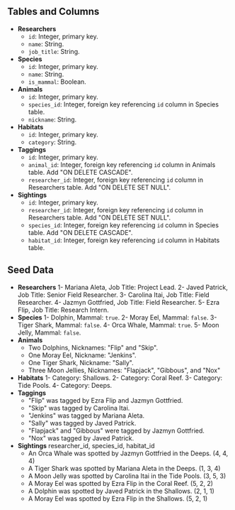## Tables and Columns

- **Researchers**
  - `id`: Integer, primary key.
  - `name`: String.
  - `job_title`: String.
- **Species**
  - `id`: Integer, primary key.
  - `name`: String.
  - `is_mammal`: Boolean.
- **Animals**
  - `id`: Integer, primary key.
  - `species_id`: Integer, foreign key referencing `id` column in Species table.
  - `nickname`: String.
- **Habitats**
  - `id`: Integer, primary key.
  - `category`: String.
- **Taggings**
  - `id`: Integer, primary key.
  - `animal_id`: Integer, foreign key referencing `id` column in Animals table. Add "ON DELETE CASCADE".
  - `researcher_id`: Integer, foreign key referencing `id` column in Researchers table. Add "ON DELETE SET NULL".
- **Sightings**
  - `id`: Integer, primary key.
  - `researcher_id`: Integer, foreign key referencing `id` column in Researchers table. Add "ON DELETE SET NULL".
  - `species_id`: Integer, foreign key referencing `id` column in Species table. Add "ON DELETE CASCADE".
  - `habitat_id`: Integer, foreign key referencing `id` column in Habitats table.

## Seed Data

- **Researchers**
  1- Mariana Aleta, Job Title: Project Lead.
  2- Javed Patrick, Job Title: Senior Field Researcher.
  3- Carolina Itai, Job Title: Field Researcher.
  4- Jazmyn Gottfried, Job Title: Field Researcher.
  5- Ezra Flip, Job Title: Research Intern.
- **Species**
  1- Dolphin, Mammal: `true`.
  2- Moray Eel, Mammal: `false`.
  3- Tiger Shark, Mammal: `false`.
  4- Orca Whale, Mammal: `true`.
  5- Moon Jelly, Mammal: `false`.
- **Animals**
  - Two Dolphins, Nicknames: "Flip" and "Skip".
  - One Moray Eel, Nickname: "Jenkins".
  - One Tiger Shark, Nickname: "Sally".
  - Three Moon Jellies, Nicknames: "Flapjack", "Gibbous", and "Nox"
- **Habitats**
  1- Category: Shallows.
  2- Category: Coral Reef.
  3- Category: Tide Pools.
  4- Category: Deeps.
- **Taggings**
  - "Flip" was tagged by Ezra Flip and Jazmyn Gottfried.
  - "Skip" was tagged by Carolina Itai.
  - "Jenkins" was tagged by Mariana Aleta.
  - "Sally" was tagged by Javed Patrick.
  - "Flapjack" and "Gibbous" were tagged by Jazmyn Gottfried.
  - "Nox" was tagged by Javed Patrick.
- **Sightings** researcher_id, species_id, habitat_id
  - An Orca Whale was spotted by Jazmyn Gottfried in the Deeps. (4, 4, 4)
  - A Tiger Shark was spotted by Mariana Aleta in the Deeps. (1, 3, 4)
  - A Moon Jelly was spotted by Carolina Itai in the Tide Pools. (3, 5, 3)
  - A Moray Eel was spotted by Ezra Flip in the Coral Reef. (5, 2, 2)
  - A Dolphin was spotted by Javed Patrick in the Shallows. (2, 1, 1)
  - A Moray Eel was spotted by Ezra Flip in the Shallows. (5, 2, 1)
